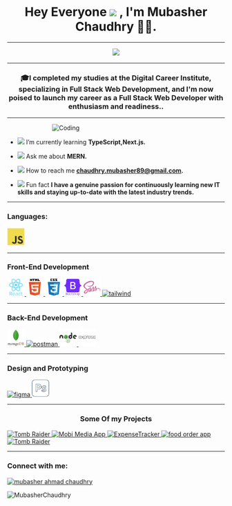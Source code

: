 
<h1 align="center">Hey Everyone <img src="https://media.giphy.com/media/hvRJCLFzcasrR4ia7z/giphy.gif" width="25">  , I'm Mubasher Chaudhry 🧔🏻.</h1>
<hr>
<div align="center"> <img src="https://res.cloudinary.com/du3fam9np/image/upload/v1694165502/Mobi%27s%20personal%20data/l73mwtqexxyhvo8snlbh.png"> </div>
<hr>
  <h3 align="center">🎓I completed my studies at the Digital Career Institute, specializing in Full Stack Web Development, and I'm now poised to launch my career as a Full Stack Web Developer with enthusiasm and readiness..</h3>
  <hr>


<img align="right" alt="Coding" width="400" src="https://res.cloudinary.com/du3fam9np/image/upload/v1694166013/Mobi%27s%20personal%20data/fwizrpz9onuyj3kzpiyw.gif">
<p align="left"> <a href="https://twitter.com/" target="blank"><img src="https://img.shields.io/twitter/follow/?logo=twitter&style=for-the-badge" alt="" /></a> </p>

- <img src="https://res.cloudinary.com/du3fam9np/image/upload/v1694199141/Mobi%27s%20personal%20data/redqlytmmxfnqvvklygl.gif" width="21" /> I’m currently learning **TypeScript,Next.js.**

- <img src="https://res.cloudinary.com/du3fam9np/image/upload/v1694199141/Mobi%27s%20personal%20data/dwmtgnjrs4dkszdxfs3d.gif" width="21" /> Ask me about **MERN.**

- <img src="https://res.cloudinary.com/du3fam9np/image/upload/v1694199141/Mobi%27s%20personal%20data/o9dxx4n7nbqhnyakrefg.gif" width="21" /> How to reach me **chaudhry.mubasher89@gmail.com.**

- <img src="https://res.cloudinary.com/du3fam9np/image/upload/v1694199141/Mobi%27s%20personal%20data/mxi5pncvscrenddbnbhb.gif" width="21" /> Fun fact **I have a genuine passion for continuously learning new IT skills and staying up-to-date with the latest industry trends.**




<hr>
<h3 align="left">Languages:</h3>

  <a href="https://developer.mozilla.org/en-US/docs/Web/JavaScript" target="_blank" rel="noreferrer"> <img src="https://raw.githubusercontent.com/devicons/devicon/master/icons/javascript/javascript-original.svg" alt="javascript" width="40" height="40"/> </a> 
<hr>
  <h3 align="left">Front-End Development</h3>

<p align="left">
    <a href="https://reactjs.org/" target="_blank" rel="noreferrer"> <img src="https://raw.githubusercontent.com/devicons/devicon/master/icons/react/react-original-wordmark.svg" alt="react" width="40" height="40"/> </a> 
   <a href="https://www.w3.org/html/" target="_blank" rel="noreferrer"> <img src="https://raw.githubusercontent.com/devicons/devicon/master/icons/html5/html5-original-wordmark.svg" alt="html5" width="40" height="40"/> </a>
    <a href="https://www.w3schools.com/css/" target="_blank" rel="noreferrer"> <img src="https://raw.githubusercontent.com/devicons/devicon/master/icons/css3/css3-original-wordmark.svg" alt="css3" width="40" height="40"/> </a>
  <a href="https://getbootstrap.com" target="_blank" rel="noreferrer"> <img src="https://raw.githubusercontent.com/devicons/devicon/master/icons/bootstrap/bootstrap-plain-wordmark.svg" alt="bootstrap" width="40" height="40"/> </a>
    <a href="https://sass-lang.com" target="_blank" rel="noreferrer"> <img src="https://raw.githubusercontent.com/devicons/devicon/master/icons/sass/sass-original.svg" alt="sass" width="40" height="40"/> </a> 
    <a href="https://tailwindcss.com/" target="_blank" rel="noreferrer"> <img src="https://www.vectorlogo.zone/logos/tailwindcss/tailwindcss-icon.svg" alt="tailwind" width="40" height="40"/> </a> 
<hr>
<h3 align="left">Back-End Development</h3>   

  <a href="https://www.mongodb.com/" target="_blank" rel="noreferrer"> <img src="https://raw.githubusercontent.com/devicons/devicon/master/icons/mongodb/mongodb-original-wordmark.svg" alt="mongodb" width="40" height="40"/> </a>
<a href="https://postman.com" target="_blank" rel="noreferrer"> <img src="https://www.vectorlogo.zone/logos/getpostman/getpostman-icon.svg" alt="postman" width="40" height="40"/> </a> 
 <a href="https://nodejs.org" target="_blank" rel="noreferrer"> <img src="https://raw.githubusercontent.com/devicons/devicon/master/icons/nodejs/nodejs-original-wordmark.svg" alt="nodejs" width="40" height="40"/> </a> 
  <a href="https://expressjs.com" target="_blank" rel="noreferrer"> <img src="https://raw.githubusercontent.com/devicons/devicon/master/icons/express/express-original-wordmark.svg" alt="express" width="40" height="40"/> </a> 

<hr>
<h3 align="left">Design and Prototyping </h3>
<a href="https://www.figma.com/" target="_blank" rel="noreferrer"> <img src="https://www.vectorlogo.zone/logos/figma/figma-icon.svg" alt="figma" width="40" height="40"/> </a>
<a href="https://www.photoshop.com/en" target="_blank" rel="noreferrer"> <img src="https://raw.githubusercontent.com/devicons/devicon/master/icons/photoshop/photoshop-line.svg" alt="photoshop" width="40" height="40"/> </a>
  <hr>

<h3 align="center">Some Of my Projects</h3>
<a href="https://car4rent-client.onrender.com/home" title="First MERN Team APP"> <img src="https://res.cloudinary.com/du3fam9np/image/upload/v1694291484/Mobi%27s%20personal%20data/whgv1inls6p9y20qivgb.png" alt="Tomb Raider" width="200" height="100"/> </a>
<a href="https://mobi-media.netlify.app" title="Mobi Media App"> <img src="https://res.cloudinary.com/du3fam9np/image/upload/v1694289918/Mobi%27s%20personal%20data/ch3dlcrwfksrb6lnuloa.png" alt="Mobi Media App" width="200" height="100"/> </a>
<a href="https://ornate-treacle-8a5bab.netlify.app" title="Expense Tracker app"> <img src="https://res.cloudinary.com/du3fam9np/image/upload/v1694255187/Mobi%27s%20personal%20data/nu0ofpgtyppahmr1dobh.png" alt="ExpenseTracker" width="200" height="100"/> </a>
<a href="https://food-e-react.netlify.app"title="Food Order App"> <img src="https://res.cloudinary.com/du3fam9np/image/upload/v1694289641/Mobi%27s%20personal%20data/yspclzvrbxlr5ujxdzc9.png" alt="food order app" width="200" height="100"/> </a>
<a href="https://first-ui-project.netlify.app/" title="First Ui/<Ux"> <img src="https://res.cloudinary.com/du3fam9np/image/upload/v1694255679/Mobi%27s%20personal%20data/om5pbmlwaacdhvkos3rx.png" alt="Tomb Raider" width="200" height="100"/> </a>
</P>



<hr>
<h3 align="left">Connect with me:</h3>
<p align="left">
<a href="https://www.linkedin.com/in/mubasher-ahmad-chaudhry-72762385" target="blank"><img align="center" src="https://raw.githubusercontent.com/rahuldkjain/github-profile-readme-generator/master/src/images/icons/Social/linked-in-alt.svg" alt="mubasher ahmad chaudhry" height="30" width="40" /></a>
</p>
<p align="left"> <img src="https://komarev.com/ghpvc/?username=MubasherChaudhry&label=Profile%20visitors&style=dark" alt="MubasherChaudhry" /> </p>




